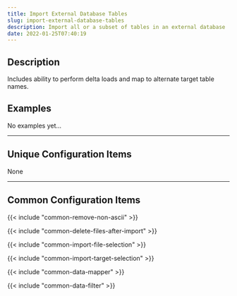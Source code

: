 ```yaml
---
title: Import External Database Tables
slug: import-external-database-tables
description: Import all or a subset of tables in an external database
date: 2022-01-25T07:40:19
---
```


## Description

Includes ability to perform delta loads and map to alternate target table names.

## Examples

No examples yet...

---

## Unique Configuration Items

None

---

## Common Configuration Items

{{< include "common-remove-non-ascii" >}}

{{< include "common-delete-files-after-import" >}}

{{< include "common-import-file-selection" >}}

{{< include "common-import-target-selection" >}}

{{< include "common-data-mapper" >}}

{{< include "common-data-filter" >}}
